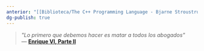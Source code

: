 ```yaml
---
anterior: "[[Biblioteca/The C++ Programming Language - Bjarne Stroustrup/0 - Inicio|0 - Inicio]]"
dg-publish: true
---
```


> *"Lo primero que debemos hacer es matar a todos los abogados"*  
> — [**Enrique VI, Parte II**](https://es.wikipedia.org/wiki/Enrique_VI_de_Inglaterra)
